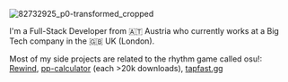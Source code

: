 ![82732925_p0-transformed_cropped](https://user-images.githubusercontent.com/68276899/218991977-cfb93550-e1f1-4995-8567-f877d860c6bd.png)


I'm a Full-Stack Developer from 🇦🇹 Austria who currently works at a Big Tech company in the 🇬🇧 UK (London).

Most of my side projects are related to the rhythm game called osu!: [Rewind](https://github.com/abstrakt8/rewind), [pp-calculator](https://chrome.google.com/webstore/detail/pp-calculator/eoelpnjffjkdmfhfinfbgiejnbgihpdn) (each >20k downloads), [tapfast.gg](https://tapfast.gg)

